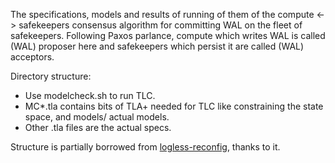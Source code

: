 The specifications, models and results of running of them of the compute <->
safekeepers consensus algorithm for committing WAL on the fleet of safekeepers.
Following Paxos parlance, compute which writes WAL is called (WAL) proposer here
and safekeepers which persist it are called (WAL) acceptors.

Directory structure:
- Use modelcheck.sh to run TLC.
- MC*.tla contains bits of TLA+ needed for TLC like constraining the state space, and models/ actual models.
- Other .tla files are the actual specs.

Structure is partially borrowed from
[logless-reconfig](https://github.com/will62794/logless-reconfig), thanks to it.
